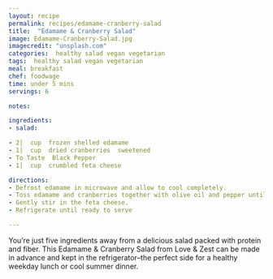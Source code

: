 ```yaml
---
layout: recipe
permalink: recipes/edamame-cranberry-salad
title:  "Edamame & Cranberry Salad"
image: Edamame-Cranberry-Salad.jpg
imagecredit: "unsplash.com"
categories:  healthy salad vegan vegetarian
tags:  healthy salad vegan vegetarian
meal: breakfast
chef: foodwage
time: under 5 mins
servings: 6

notes:

ingredients:
- salad:

- 2|  cup  frozen shelled edamame
- 1|  cup  dried cranberries  sweetened
- To Taste  Black Pepper
- 1|  cup  crumbled feta cheese

directions:
- Defrost edamame in microwave and allow to cool completely.
- Toss edamame and cranberries together with olive oil and pepper until combined.
- Gently stir in the feta cheese.
- Refrigerate until ready to serve

---
```


You’re just five ingredients away from a delicious salad packed with protein and fiber. This Edamame & Cranberry Salad from Love & Zest can be made in advance and kept in the refrigerator–the perfect side for a healthy weekday lunch or cool summer dinner.